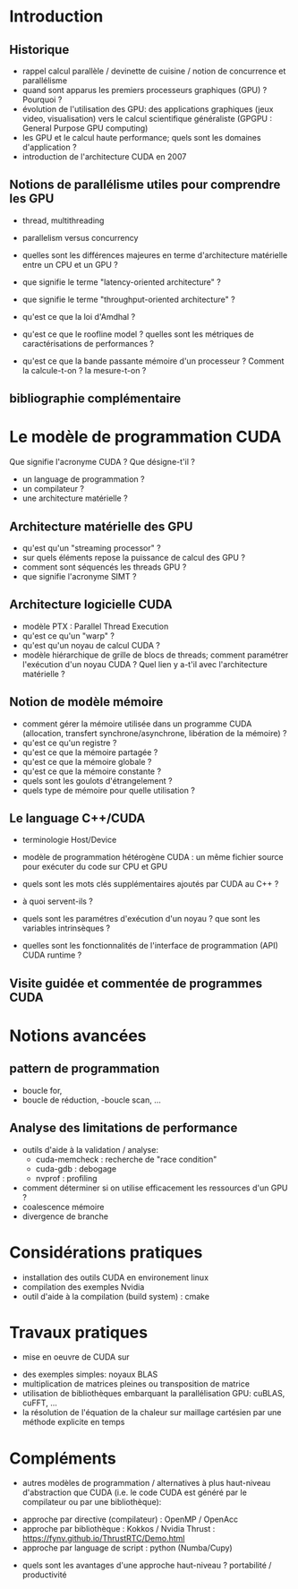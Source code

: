 # Introduction

## Historique

- rappel calcul parallèle / devinette de cuisine / notion de concurrence et parallélisme
- quand sont apparus les premiers processeurs graphiques (GPU) ? Pourquoi ?
- évolution de l'utilisation des GPU: des applications graphiques (jeux video, visualisation) vers le calcul scientifique généraliste (GPGPU : General Purpose GPU computing)
- les GPU et le calcul haute performance; quels sont les domaines d'application ?
- introduction de l'architecture CUDA en 2007

## Notions de parallélisme utiles pour comprendre les GPU

- thread, multithreading
- parallelism versus concurrency

- quelles sont les différences majeures en terme d'architecture matérielle entre un CPU et un GPU ?
- que signifie le terme "latency-oriented architecture" ?
- que signifie le terme "throughput-oriented architecture" ?
- qu'est ce que la loi d'Amdhal ?
- qu'est ce que le roofline model ? quelles sont les métriques de caractérisations de performances ?
- qu'est ce que la bande passante mémoire d'un processeur ? Comment la calcule-t-on ? la mesure-t-on ?


## bibliographie complémentaire

# Le modèle de programmation CUDA

Que signifie l'acronyme CUDA ? Que désigne-t'il ?
- un language de programmation ?
- un compilateur ?
- une architecture matérielle ?

## Architecture matérielle des GPU

- qu'est qu'un "streaming processor" ? 
- sur quels éléments repose la puissance de calcul des GPU ? 
- comment sont séquencés les threads GPU ?
- que signifie l'acronyme SIMT ?

## Architecture logicielle CUDA

- modèle PTX : Parallel Thread Execution
- qu'est ce qu'un "warp" ?
- qu'est qu'un noyau de calcul CUDA ?
- modèle hiérarchique de grille de blocs de threads; comment paramétrer l'exécution d'un noyau CUDA ? Quel lien y a-t'il avec l'architecture matérielle ? 

## Notion de modèle mémoire

- comment gérer la mémoire utilisée dans un programme CUDA (allocation, transfert synchrone/asynchrone, libération de la mémoire) ?
- qu'est ce qu'un registre ?
- qu'est ce que la mémoire partagée ?
- qu'est ce que la mémoire globale ?
- qu'est ce que la mémoire constante ?
- quels sont les goulots d'étrangelement ?
- quels type de mémoire pour quelle utilisation ?

## Le language C++/CUDA

- terminologie Host/Device
- modèle de programmation hétérogène CUDA : un même fichier source pour exécuter du code sur CPU et GPU
- quels sont les mots clés supplémentaires ajoutés par CUDA au C++ ?
- à quoi servent-ils ?
- quels sont les paramétres d'exécution d'un noyau ? que sont les variables intrinsèques ?

- quelles sont les fonctionnalités de l'interface de programmation (API) CUDA runtime ?

## Visite guidée et commentée de programmes CUDA

# Notions avancées

## pattern de programmation

- boucle for, 
- boucle de réduction, 
 -boucle scan, ...

## Analyse des limitations de performance

- outils d'aide à la validation / analyse:
  * cuda-memcheck : recherche de "race condition"
  * cuda-gdb : debogage
  * nvprof : profiling
- comment déterminer si on utilise efficacement les ressources d'un GPU ?
- coalescence mémoire
- divergence de branche

# Considérations pratiques

- installation des outils CUDA en environement linux
- compilation des exemples Nvidia
- outil d'aide à la compilation (build system) : cmake

# Travaux pratiques

- mise en oeuvre de CUDA sur 
 * des exemples simples: noyaux BLAS
 * multiplication de matrices pleines ou transposition de matrice 
 * utilisation de bibliothèques embarquant la parallélisation GPU: cuBLAS, cuFFT, ...
 * la résolution de l'équation de la chaleur sur maillage cartésien par une méthode explicite en temps

# Compléments

- autres modèles de programmation / alternatives à plus haut-niveau d'abstraction que CUDA (i.e. le code CUDA est généré par le compilateur ou par une bibliothèque): 
 * approche par directive (compilateur) : OpenMP / OpenAcc
 * approche par bibliothèque : Kokkos / Nvidia Thrust : https://fynv.github.io/ThrustRTC/Demo.html
 * approche par language de script : python (Numba/Cupy)

- quels sont les avantages d'une approche haut-niveau ? portabilité / productivité
